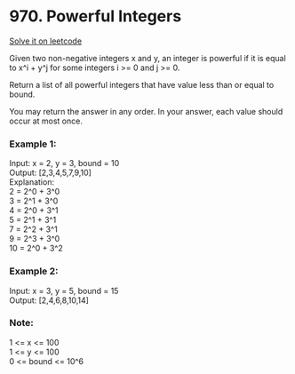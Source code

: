 # 970. Powerful Integers
[Solve it on leetcode](https://leetcode.com/problems/powerful-integers/)

Given two non-negative integers x and y, an integer is powerful if it is equal to x^i + y^j for some integers i >= 0 and j >= 0.

Return a list of all powerful integers that have value less than or equal to bound.

You may return the answer in any order.  In your answer, each value should occur at most once.

### Example 1:
Input: x = 2, y = 3, bound = 10<br>
Output: [2,3,4,5,7,9,10]<br>
Explanation: <br>
2 = 2^0 + 3^0<br>
3 = 2^1 + 3^0<br>
4 = 2^0 + 3^1<br>
5 = 2^1 + 3^1<br>
7 = 2^2 + 3^1<br>
9 = 2^3 + 3^0<br>
10 = 2^0 + 3^2

### Example 2:
Input: x = 3, y = 5, bound = 15<br>
Output: [2,4,6,8,10,14]
 

### Note:
1 <= x <= 100<br>
1 <= y <= 100<br>
0 <= bound <= 10^6

